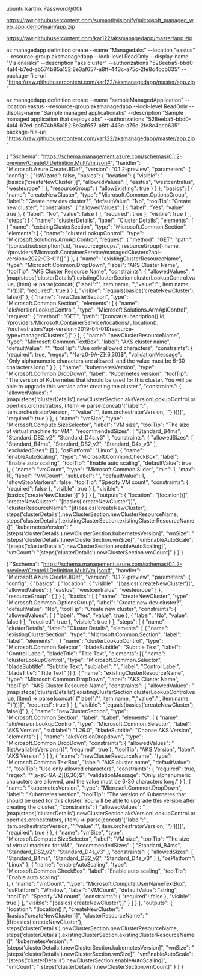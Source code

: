 
ubuntu
karthik
Password@00k

https://raw.githubusercontent.com/sumanthvisionify/microsoft_managed_web_app_demo/main/app.zip

https://raw.githubusercontent.com/kar122/aksmanagedapp/master/app.zip


az managedapp definition create --name "Managedaks" --location "eastus" --resource-group aksmanagedapp --lock-level ReadOnly --display-name "Visionaiaks" --description "aks cluster" --authorizations "528eeba5-bbd0-4af4-b7ed-ab574b85a152:8e3af657-a8ff-443c-a75c-2fe8c4bcb635" --package-file-uri "https://raw.githubusercontent.com/kar122/aksmanagedapp/master/app.zip"



az managedapp definition create --name "sampleManagedApplication" --location eastus --resource-group aksmanagedapp --lock-level ReadOnly  --display-name "Sample managed applicationaks" --description "Sample managed application that deploys aks" --authorizations "528eeba5-bbd0-4af4-b7ed-ab574b85a152:8e3af657-a8ff-443c-a75c-2fe8c4bcb635" --package-file-uri "https://raw.githubusercontent.com/kar122/aksmanagedapp/master/app.zip"


{
	"$schema": "https://schema.management.azure.com/schemas/0.1.2-preview/CreateUIDefinition.MultiVm.json#",
	"handler": "Microsoft.Azure.CreateUIDef",
	"version": "0.1.2-preview",
	"parameters": {
		"config": {
			"isWizard": false,
			"basics": {
				"location": {
					"visible": "[basics('createNewCluster')]",
					"allowedValues": [
						"eastus",
						"westcentralus",
						"westeurope"
					]
				},
				"resourceGroup": {
					"allowExisting": true
				}
			}
		},
		"basics": [
			{
				"name": "createNewCluster",
				"type": "Microsoft.Common.OptionsGroup",
				"label": "Create new dev cluster?",
				"defaultValue": "No",
				"toolTip": "Create new cluster",
				"constraints": {
					"allowedValues": [
						{
							"label": "Yes",
							"value": true
						},
						{
							"label": "No",
							"value": false
						}
					],
					"required": true
				},
				"visible": true
			}
		],
		"steps": [
			{
				"name": "clusterDetails",
				"label": "Cluster Details",
				"elements": [
					{
						"name": "existingClusterSection",
						"type": "Microsoft.Common.Section",
						"elements": [
							{
								"name": "clusterLookupControl",
								"type": "Microsoft.Solutions.ArmApiControl",
								"request": {
									"method": "GET",
									"path": "[concat(subscription().id, '/resourcegroups/', resourceGroup().name,  '/providers/Microsoft.ContainerService/managedClusters?api-version=2022-03-01')]"
								}
							},
							{
								"name": "existingClusterResourceName",
								"type": "Microsoft.Common.DropDown",
								"label": "AKS Cluster Name",
								"toolTip": "AKS Cluster Resource Name",
								"constraints": {
									"allowedValues": "[map(steps('clusterDetails').existingClusterSection.clusterLookupControl.value, (item) => parse(concat('{\"label\":\"', item.name, '\",\"value\":\"', item.name, '\"}')))]",
									"required": true
								}
							}
						],
						"visible": "[equals(basics('createNewCluster'), false)]"
					},
					{
						"name": "newClusterSection",
						"type": "Microsoft.Common.Section",
						"elements": [
							{
								"name": "aksVersionLookupControl",
								"type": "Microsoft.Solutions.ArmApiControl",
								"request": {
									"method": "GET",
									"path": "[concat(subscription().id, '/providers/Microsoft.ContainerService/locations/', location(),  '/orchestrators?api-version=2019-04-01&resource-type=managedClusters')]"
								}
							},
							{
								"name": "newClusterResourceName",
								"type": "Microsoft.Common.TextBox",
								"label": "AKS cluster name",
								"defaultValue": "",
								"toolTip": "Use only allowed characters",
								"constraints": {
									"required": true,
									"regex": "^[a-z0-9A-Z]{6,30}$",
									"validationMessage": "Only alphanumeric characters are allowed, and the value must be 6-30 characters long."
								}
							},
							{
								"name": "kubernetesVersion",
								"type": "Microsoft.Common.DropDown",
								"label": "Kubernetes version",
								"toolTip": "The version of Kubernetes that should be used for this cluster. You will be able to upgrade this version after creating the cluster.",
								"constraints": {
									"allowedValues": "[map(steps('clusterDetails').newClusterSection.aksVersionLookupControl.properties.orchestrators, (item) => parse(concat('{\"label\":\"', item.orchestratorVersion, '\",\"value\":\"', item.orchestratorVersion, '\"}')))]",
									"required": true
								}
							},
							{
								"name": "vmSize",
								"type": "Microsoft.Compute.SizeSelector",
								"label": "VM size",
								"toolTip": "The size of virtual machine for VM.",
								"recommendedSizes": [
									"Standard_B4ms",
									"Standard_DS2_v2",
									"Standard_D4s_v3"
								],
								"constraints": {
									"allowedSizes": [
										"Standard_B4ms",
										"Standard_DS2_v2",
										"Standard_D4s_v3"
									],
									"excludedSizes": []
								},
								"osPlatform": "Linux"
							},
							{
								"name": "enableAutoScaling",
								"type": "Microsoft.Common.CheckBox",
								"label": "Enable auto scaling",
								"toolTip": "Enable auto scaling",
								"defaultValue": true						
							},
							{
								"name": "vmCount",
								"type": "Microsoft.Common.Slider",
								"min": 1,
								"max": 10,
								"label": "VMCount",
								"subLabel": "",
								"defaultValue": 1,
								"showStepMarkers": false,
								"toolTip": "Specify VM count",
								"constraints": {
									"required": false
								},
								"visible": true
							}
						],
						"visible": "[basics('createNewCluster')]"
					}
				]
			}
		],
		"outputs": {
			"location": "[location()]",
			"createNewCluster": "[basics('createNewCluster')]",
			"clusterResourceName": "[if(basics('createNewCluster'), steps('clusterDetails').newClusterSection.newClusterResourceName, steps('clusterDetails').existingClusterSection.existingClusterResourceName)]",
			"kubernetesVersion": "[steps('clusterDetails').newClusterSection.kubernetesVersion]",
			"vmSize": "[steps('clusterDetails').newClusterSection.vmSize]",
			"vmEnableAutoScale": "[steps('clusterDetails').newClusterSection.enableAutoScaling]",
			"vmCount": "[steps('clusterDetails').newClusterSection.vmCount]"
				}
	}
}















{
	"$schema": "https://schema.management.azure.com/schemas/0.1.2-preview/CreateUIDefinition.MultiVm.json#",
	"handler": "Microsoft.Azure.CreateUIDef",
	"version": "0.1.2-preview",
	"parameters": {
		"config": {
			"basics": {
				"location": {
					"visible": "[basics('createNewCluster')]",
					"allowedValues": [
						"eastus",
						"westcentralus",
						"westeurope"
					]
				},
				"resourceGroup": {
				}
			}
		},
		"basics": [
			{
				"name": "createNewCluster",
				"type": "Microsoft.Common.OptionsGroup",
				"label": "Create new dev cluster?",
				"defaultValue": "No",
				"toolTip": "Create new cluster",
				"constraints": {
					"allowedValues": [
						{
							"label": "Yes",
							"value": true
						},
						{
							"label": "No",
							"value": false
						}
					],
					"required": true
				},
				"visible": true
			}
		],
		"steps": [
			{
				"name": "clusterDetails",
				"label": "Cluster Details",
				"elements": [
					{
						"name": "existingClusterSection",
						"type": "Microsoft.Common.Section",
						"label": "label",
						"elements": [
							{
								"name": "clusterLookupControl",
								"type": "Microsoft.Common.Selector",
								"bladeSubtitle": "Subtitle Text",
								"label": "Control Label",
								"bladeTitle": "Title Text",
								"elements": [{
								"name": "clusterLookupControl",
								"type": "Microsoft.Common.Selector",
								"bladeSubtitle": "Subtitle Text",
								"sublabel": "",
								"label": "Control Label",
								"bladeTitle": "Title Text"
							}]
							  },
							{
								"name": "existingClusterResourceName",
								"type": "Microsoft.Common.DropDown",
								"label": "AKS Cluster Name",
								"toolTip": "AKS Cluster Resource Name",
								"constraints": {
									"allowedValues": "[map(steps('clusterDetails').existingClusterSection.clusterLookupControl.value, (item) => parse(concat('{\"label\":\"', item.name, '\",\"value\":\"', item.name, '\"}')))]",
									"required": true
								}
							}
						],
						"visible": "[equals(basics('createNewCluster'), false)]"
					},
					{
						"name": "newClusterSection",
						"type": "Microsoft.Common.Section",
						"label": "Label",
						"elements": [
							{
								"name": "aksVersionLookupControl",
								"type": "Microsoft.Common.Selector",
								"label": "AKS Version", 
								"sublabel": "1.26.0", 
								"bladeSubtitle": "Choose AKS Version", 
								"elements": [
									{
										"name": "aksVersionDropdown",
										"type": "Microsoft.Common.DropDown",
										"constraints": {
											"allowedValues": "[listAvailableVersions()]",
											"required": true
										},
										"toolTip": "AKS Version",
										"label": "AKS Version" 
									}
								]
							},
							{
								"name": "newClusterResourceName",
								"type": "Microsoft.Common.TextBox",
								"label": "AKS cluster name",
								"defaultValue": "",
								"toolTip": "Use only allowed characters",
								"constraints": {
									"required": true,
									"regex": "^[a-z0-9A-Z]{6,30}$",
									"validationMessage": "Only alphanumeric characters are allowed, and the value must be 6-30 characters long."
								}
							},
							{
								"name": "kubernetesVersion",
								"type": "Microsoft.Common.DropDown",
								"label": "Kubernetes version",
								"toolTip": "The version of Kubernetes that should be used for this cluster. You will be able to upgrade this version after creating the cluster.",
								"constraints": {
									"allowedValues": "[map(steps('clusterDetails').newClusterSection.aksVersionLookupControl.properties.orchestrators, (item) => parse(concat('{\"label\":\"', item.orchestratorVersion, '\",\"value\":\"', item.orchestratorVersion, '\"}')))]",
									"required": true
								}
							},
							{
								"name": "vmSize",
								"type": "Microsoft.Compute.SizeSelector",
								"label": "VM size",
								"toolTip": "The size of virtual machine for VM.",
								"recommendedSizes": [
									"Standard_B4ms",
									"Standard_DS2_v2",
									"Standard_D4s_v3"
								],
								"constraints": {
									"allowedSizes": [
										"Standard_B4ms",
										"Standard_DS2_v2",
										"Standard_D4s_v3"
									]
								},
								"osPlatform": "Linux"
							},
							{
								"name": "enableAutoScaling",
								"type": "Microsoft.Common.CheckBox",
								"label": "Enable auto scaling",
								"toolTip": "Enable auto scaling"					
							},
							{
								"name": "vmCount",
								"type": "Microsoft.Compute.UserNameTextBox",
								"osPlatform": "Window",
								"label": "VMCount",
								"defaultValue": "string",
								"toolTip": "Specify VM count",
								"constraints": {
									"required": false
								},
								"visible": true
							}
						],
						"visible": "[basics('createNewCluster')]"
					}
				]
			}
		],
		"outputs": {
			"location": "[location()]",
			"createNewCluster": "[basics('createNewCluster')]",
			"clusterResourceName": "[if(basics('createNewCluster'), steps('clusterDetails').newClusterSection.newClusterResourceName, steps('clusterDetails').existingClusterSection.existingClusterResourceName)]",
			"kubernetesVersion": "[steps('clusterDetails').newClusterSection.kubernetesVersion]",
			"vmSize": "[steps('clusterDetails').newClusterSection.vmSize]",
			"vmEnableAutoScale": "[steps('clusterDetails').newClusterSection.enableAutoScaling]",
			"vmCount": "[steps('clusterDetails').newClusterSection.vmCount]"
		}
	}
}
